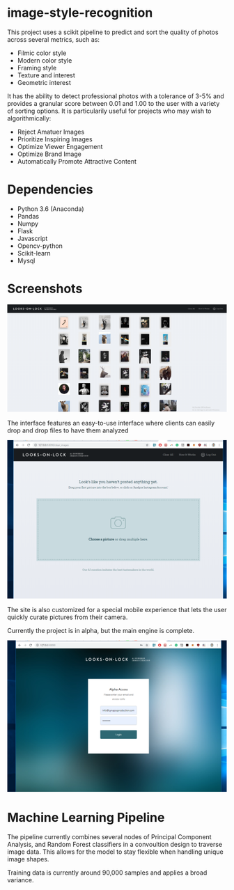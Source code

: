 # image-style-recognition

This project uses a scikit pipeline to predict and sort the quality of photos across several metrics, such as:

- Filmic color style
- Modern color style
- Framing style
- Texture and interest
- Geometric interest

It has the ability to detect professional photos with a tolerance of 3-5% and provides a granular score between 0.01 and 1.00 to the user with a variety of sorting options. It is particularily useful for projects who may wish to algorithmically:

- Reject Amatuer Images
- Prioritize Inspiring Images
- Optimize Viewer Engagement
- Optimize Brand Image
- Automatically Promote Attractive Content

# Dependencies

- Python 3.6 (Anaconda)
- Pandas
- Numpy
- Flask
- Javascript
- Opencv-python
- Scikit-learn
- Mysql

# Screenshots

<img src="/snapshots/j1.png" width="680">

The interface features an easy-to-use interface where clients can easily drop and drop files to have them analyzed

<img src="/snapshots/h4.png" width="680">

The site is also customized for a special mobile experience that lets the user quickly curate pictures from their camera.

 Currently the project is in alpha, but the main engine is complete.
 
 <img src="/snapshots/h3.png" width="680">
 
 # Machine Learning Pipeline
 
 The pipeline currently combines several nodes of Principal Component Analysis, and Random Forest classifiers in a convoultion design to traverse image data. This allows for the model to stay flexible when handling unique image shapes.
 
Training data is currently around 90,000 samples and applies a broad variance.
